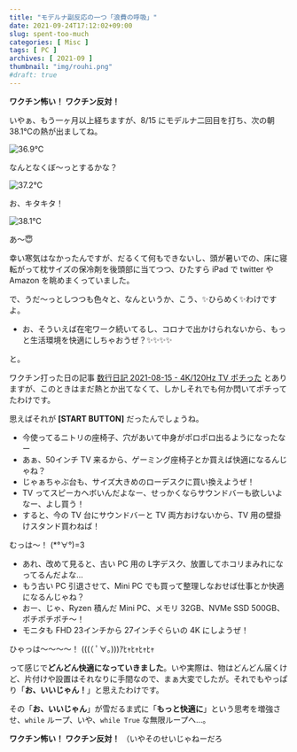```yaml
---
title: "モデルナ副反応の一つ「浪費の呼吸」"
date: 2021-09-24T17:12:02+09:00
slug: spent-too-much
categories: [ Misc ]
tags: [ PC ]
archives: [ 2021-09 ]
thumbnail: "img/rouhi.png"
#draft: true
---
```

**ワクチン怖い！ ワクチン反対！**

いやぁ、もう一ヶ月以上経ちますが、8/15 にモデルナ二回目を打ち、次の朝 38.1℃の熱が出ましてね。

![36.9℃](/img/vaccinated_36_9.jpg)

なんとなくぼ～っとするかな？

![37.2℃](/img/vaccinated_37_2.jpg)

お、キタキタ！

![38.1℃](/img/vaccinated_38_1.jpg)

あ～😇

幸い寒気はなかったんですが、だるくて何もできないし、頭が暑いでの、床に寝転がって枕サイズの保冷剤を後頭部に当てつつ、ひたすら iPad で twitter や Amazon を眺めまくっていました。

で、うだ～っとしつつも色々と、なんというか、こう、✨ひらめく✨わけですよ。

- お、そういえば在宅ワーク続いてるし、コロナで出かけられないから、もっと生活環境を快適にしちゃおうぜ？✨✨✨✨

と。

ワクチン打った日の記事 [数行日記 2021-08-15 - 4K/120Hz TV ポチった](/post/2021/08/2021-08-15) とありますが、このときはまだ熱とか出てなくて、しかしそれでも何か閃いてポチってたわけです。

思えばそれが **[START BUTTON]** だったんでしょうね。

* 今使ってるニトリの座椅子、穴があいて中身がポロポロ出るようになったなー
* あぁ、50インチ TV 来るから、ゲーミング座椅子とか買えば快適になるんじゃね？
* じゃぁちゃぶ台も、サイズ大きめのローデスクに買い換えようぜ！
* TV ってスピーカヘボいんだよなー、せっかくならサウンドバーも欲しいよなー、よし買う！
* すると、今の TV 台にサウンドバーと TV 両方おけないから、TV 用の壁掛けスタンド買わねば！

むっは～！ (*°∀°)=3

* あれ、改めて見ると、古い PC 用の L字デスク、放置してホコリまみれになってるんだよな…
* もう古い PC 引退させて、Mini PC でも買って整理しなおせば仕事とか快適になるんじゃね？
* おー、じゃ、Ryzen 積んだ Mini PC、メモリ 32GB、NVMe SSD 500GB、ポチポチポチ～！
* モニタも FHD 23インチから 27インチぐらいの 4K にしようぜ！

ひゃっは～～～～！ (((（ ﾟ∀｡)))ｱﾋｬﾋｬﾋｬﾋｬ

って感じで**どんどん快適になっていきました**。いや実際は、物はどんどん届くけど、片付けや設置はそれなりに手間なので、まぁ大変でしたが。それでもやっぱり「**お、いいじゃん！**」と思えたわけです。

その「**お、いいじゃん**」が雪だるま式に「**もっと快適に**」という思考を増強させ、`while` ループ、いや、`while True` な無限ループへ…。

**ワクチン怖い！ ワクチン反対！** （いやそのせいじゃねーだろ

